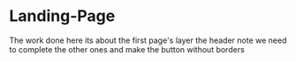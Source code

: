 # Landing-Page
The work done here its about the first page's layer the header
note we need to complete the other ones and make the button without borders 
